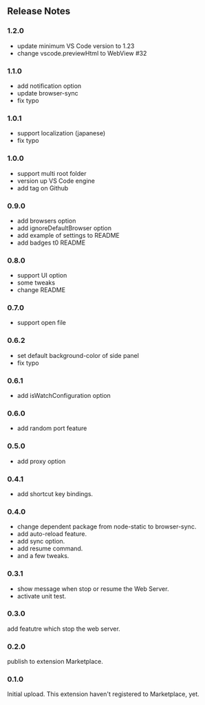 ## Release Notes

### 1.2.0
 - update minimum VS Code version to 1.23
 - change vscode.previewHtml to WebView #32

### 1.1.0
 - add notification option
 - update browser-sync
 - fix typo

### 1.0.1
 - support localization (japanese)
 - fix typo

### 1.0.0
 - support multi root folder
 - version up VS Code engine
 - add tag on Github

### 0.9.0
 - add browsers option
 - add ignoreDefaultBrowser option
 - add example of settings to README
 - add badges t0 README

### 0.8.0
 - support UI option
 - some tweaks
 - change README

### 0.7.0
 - support open file

### 0.6.2
 - set default background-color of side panel
 - fix typo

### 0.6.1
 - add isWatchConfiguration option

### 0.6.0
 - add random port feature

### 0.5.0
 - add proxy option

### 0.4.1
 - add shortcut key bindings.

### 0.4.0
 - change dependent package from node-static to browser-sync.
 - add auto-reload feature.
 - add sync option.
 - add resume command.
 - and a few tweaks.

### 0.3.1
- show message when stop or resume the Web Server.
- activate unit test.

### 0.3.0
add featutre which stop the web server.

### 0.2.0
publish to extension Marketplace.

### 0.1.0
Initial upload. This extension haven't registered to Marketplace, yet.
